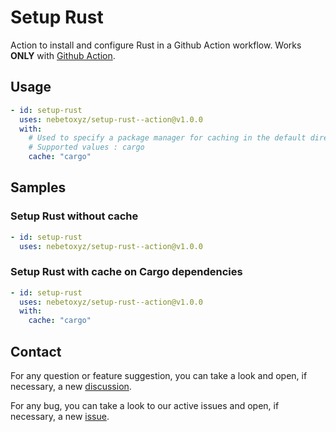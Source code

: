 # Setup Rust

Action to install and configure Rust in a Github Action workflow.
Works **ONLY** with [Github Action](https://github.com/features/actions).

## Usage

```yaml
- id: setup-rust
  uses: nebetoxyz/setup-rust--action@v1.0.0
  with:
    # Used to specify a package manager for caching in the default directory.
    # Supported values : cargo
    cache: "cargo"
```

## Samples

### Setup Rust without cache

```yaml
- id: setup-rust
  uses: nebetoxyz/setup-rust--action@v1.0.0
```

### Setup Rust with cache on Cargo dependencies

```yaml
- id: setup-rust
  uses: nebetoxyz/setup-rust--action@v1.0.0
  with:
    cache: "cargo"
```

## Contact

For any question or feature suggestion, you can take a look and open, if necessary, a new [discussion](https://github.com/nebetoxyz/setup-rust--action/discussions).

For any bug, you can take a look to our active issues and open, if necessary, a new [issue](https://github.com/nebetoxyz/setup-rust--action/issues).
